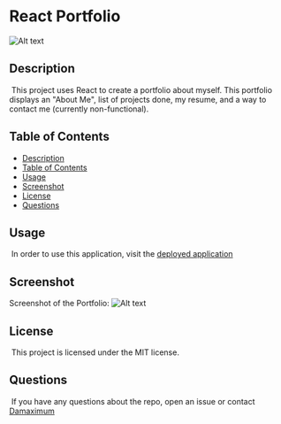 # React Portfolio

![Alt text](https://img.shields.io/badge/License-MIT-brightgreen "MIT")

## Description

​
This project uses React to create a portfolio about myself.
This portfolio displays an "About Me", list of projects done, my resume, and a way to contact me (currently non-functional).
​

## Table of Contents

- [Description](#description)
- [Table of Contents](#table-of-contents)
- [Usage](#usage)
- [Screenshot](#screenshot)
- [License](#license)
- [Questions](#questions)

## Usage

​
In order to use this application, visit the [deployed application](https://damaximum.github.io/Ryan-Portfolio-React/)
​

## Screenshot

Screenshot of the Portfolio:
![Alt text](./screenshots/PortfolioSSC.png?raw=true "React Portfolio")

## License

​
This project is licensed under the MIT license.
​

## Questions

​
If you have any questions about the repo, open an issue or contact [Damaximum](https://github.com/Damaximum)
